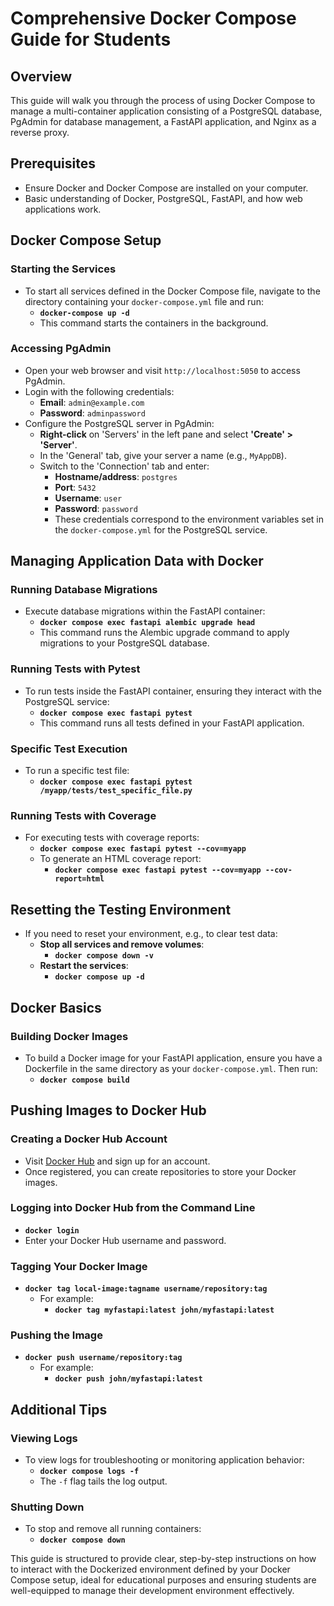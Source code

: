 # Comprehensive Docker Compose Guide for Students

## Overview
This guide will walk you through the process of using Docker Compose to manage a multi-container application consisting of a PostgreSQL database, PgAdmin for database management, a FastAPI application, and Nginx as a reverse proxy.

## Prerequisites
- Ensure Docker and Docker Compose are installed on your computer.
- Basic understanding of Docker, PostgreSQL, FastAPI, and how web applications work.

## Docker Compose Setup

### Starting the Services
- To start all services defined in the Docker Compose file, navigate to the directory containing your `docker-compose.yml` file and run:
  - **`docker-compose up -d`**
  - This command starts the containers in the background.

### Accessing PgAdmin
- Open your web browser and visit `http://localhost:5050` to access PgAdmin.
- Login with the following credentials:
  - **Email**: `admin@example.com`
  - **Password**: `adminpassword`
- Configure the PostgreSQL server in PgAdmin:
  - **Right-click** on 'Servers' in the left pane and select **'Create' > 'Server'**.
  - In the 'General' tab, give your server a name (e.g., `MyAppDB`).
  - Switch to the 'Connection' tab and enter:
    - **Hostname/address**: `postgres`
    - **Port**: `5432`
    - **Username**: `user`
    - **Password**: `password`
    - These credentials correspond to the environment variables set in the `docker-compose.yml` for the PostgreSQL service.

## Managing Application Data with Docker

### Running Database Migrations
- Execute database migrations within the FastAPI container:
  - **`docker compose exec fastapi alembic upgrade head`**
  - This command runs the Alembic upgrade command to apply migrations to your PostgreSQL database.

### Running Tests with Pytest
- To run tests inside the FastAPI container, ensuring they interact with the PostgreSQL service:
  - **`docker compose exec fastapi pytest`**
  - This command runs all tests defined in your FastAPI application.

### Specific Test Execution
- To run a specific test file:
  - **`docker compose exec fastapi pytest /myapp/tests/test_specific_file.py`**

### Running Tests with Coverage
- For executing tests with coverage reports:
  - **`docker compose exec fastapi pytest --cov=myapp`**
  - To generate an HTML coverage report:
    - **`docker compose exec fastapi pytest --cov=myapp --cov-report=html`**

## Resetting the Testing Environment
- If you need to reset your environment, e.g., to clear test data:
  - **Stop all services and remove volumes**:
    - **`docker compose down -v`**
  - **Restart the services**:
    - **`docker compose up -d`**

## Docker Basics

### Building Docker Images
- To build a Docker image for your FastAPI application, ensure you have a Dockerfile in the same directory as your `docker-compose.yml`. Then run:
  - **`docker compose build`**

## Pushing Images to Docker Hub

### Creating a Docker Hub Account
- Visit [Docker Hub](https://hub.docker.com/) and sign up for an account.
- Once registered, you can create repositories to store your Docker images.

### Logging into Docker Hub from the Command Line
- **`docker login`**
- Enter your Docker Hub username and password.

### Tagging Your Docker Image
- **`docker tag local-image:tagname username/repository:tag`**
  - For example:
    - **`docker tag myfastapi:latest john/myfastapi:latest`**

### Pushing the Image
- **`docker push username/repository:tag`**
  - For example:
    - **`docker push john/myfastapi:latest`**

## Additional Tips

### Viewing Logs
- To view logs for troubleshooting or monitoring application behavior:
  - **`docker compose logs -f`**
  - The `-f` flag tails the log output.

### Shutting Down
- To stop and remove all running containers:
  - **`docker compose down`**

This guide is structured to provide clear, step-by-step instructions on how to interact with the Dockerized environment defined by your Docker Compose setup, ideal for educational purposes and ensuring students are well-equipped to manage their development environment effectively.
